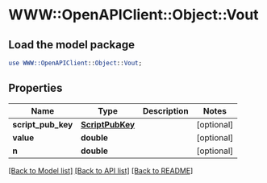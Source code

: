 # WWW::OpenAPIClient::Object::Vout

## Load the model package
```perl
use WWW::OpenAPIClient::Object::Vout;
```

## Properties
Name | Type | Description | Notes
------------ | ------------- | ------------- | -------------
**script_pub_key** | [**ScriptPubKey**](ScriptPubKey.md) |  | [optional] 
**value** | **double** |  | [optional] 
**n** | **double** |  | [optional] 

[[Back to Model list]](../README.md#documentation-for-models) [[Back to API list]](../README.md#documentation-for-api-endpoints) [[Back to README]](../README.md)


